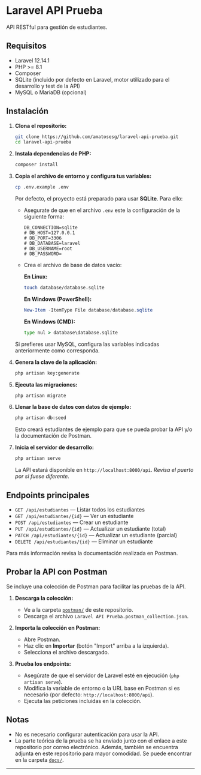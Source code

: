 # Laravel API Prueba 

API RESTful para gestión de estudiantes.

## Requisitos

- Laravel 12.14.1
- PHP >= 8.1
- Composer
- SQLite (incluido por defecto en Laravel, motor utilizado para el desarrollo y test de la API)
- MySQL o MariaDB (opcional)

## Instalación

1. **Clona el repositorio:**
   ```bash
   git clone https://github.com/amatosesg/laravel-api-prueba.git
   cd laravel-api-prueba
   ```

2. **Instala dependencias de PHP:**
   ```bash
   composer install
   ```

3. **Copia el archivo de entorno y configura tus variables:**
   ```bash
   cp .env.example .env
   ```
   Por defecto, el proyecto está preparado para usar **SQLite**. Para ello:
   - Asegurate de que en el archivo `.env` este la configuración de la siguiente forma:
     ```
     DB_CONNECTION=sqlite
     # DB_HOST=127.0.0.1
     # DB_PORT=3306
     # DB_DATABASE=laravel
     # DB_USERNAME=root
     # DB_PASSWORD=
     ```
   - Crea el archivo de base de datos vacío:

     **En Linux:**
     ```bash
     touch database/database.sqlite
     ```

     **En Windows (PowerShell):**
     ```powershell
     New-Item -ItemType File database/database.sqlite
     ```

     **En Windows (CMD):**
     ```cmd
     type nul > database\database.sqlite
     ```

   Si prefieres usar MySQL, configura las variables indicadas anteriormente como corresponda.

4. **Genera la clave de la aplicación:**
   ```bash
   php artisan key:generate
   ```

5. **Ejecuta las migraciones:**
   ```bash
   php artisan migrate
   ```

6. **Llenar la base de datos con datos de ejemplo:**
   ```bash
   php artisan db:seed
   ```
   Esto creará estudiantes de ejemplo para que se pueda probar la API y/o la documentación de Postman.

7. **Inicia el servidor de desarrollo:**
   ```bash
   php artisan serve
   ```
   La API estará disponible en `http://localhost:8000/api`.
   *Revisa el puerto por si fuese diferente.*

## Endpoints principales

- `GET /api/estudiantes` — Listar todos los estudiantes
- `GET /api/estudiantes/{id}` — Ver un estudiante
- `POST /api/estudiantes` — Crear un estudiante
- `PUT /api/estudiantes/{id}` — Actualizar un estudiante (total)
- `PATCH /api/estudiantes/{id}` — Actualizar un estudiante (parcial)
- `DELETE /api/estudiantes/{id}` — Eliminar un estudiante

Para más información revisa la documentación realizada en Postman.  

## Probar la API con Postman

Se incluye una colección de Postman para facilitar las pruebas de la API.

1. **Descarga la colección:**
   - Ve a la carpeta [`postman/`](postman/) de este repositorio.
   - Descarga el archivo `Laravel API Prueba.postman_collection.json`.

2. **Importa la colección en Postman:**
   - Abre Postman.
   - Haz clic en **Importar** (botón "Import" arriba a la izquierda).
   - Selecciona el archivo descargado.

3. **Prueba los endpoints:**
   - Asegúrate de que el servidor de Laravel esté en ejecución (`php artisan serve`).
   - Modifica la variable de entorno o la URL base en Postman si es necesario (por defecto: `http://localhost:8000/api`).
   - Ejecuta las peticiones incluidas en la colección.


## Notas

- No es necesario configurar autenticación para usar la API.
- La parte teórica de la prueba se ha enviado junto con el enlace a este repositorio por correo electrónico. Además, también se encuentra adjunta en este repositorio para mayor comodidad. Se puede encontrar en la carpeta [`docs/`](docs/).

---